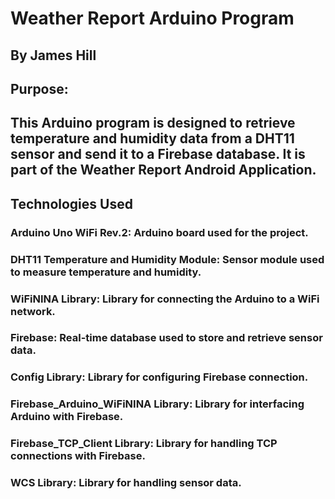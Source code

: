 # Weather Report Arduino Program
## By James Hill
## Purpose: 
## This Arduino program is designed to retrieve temperature and humidity data from a DHT11 sensor and send it to a Firebase database. It is part of the Weather Report Android Application.

## Technologies Used
### Arduino Uno WiFi Rev.2: Arduino board used for the project.
### DHT11 Temperature and Humidity Module: Sensor module used to measure temperature and humidity.
### WiFiNINA Library: Library for connecting the Arduino to a WiFi network.
### Firebase: Real-time database used to store and retrieve sensor data.
### Config Library: Library for configuring Firebase connection.
### Firebase_Arduino_WiFiNINA Library: Library for interfacing Arduino with Firebase.
### Firebase_TCP_Client Library: Library for handling TCP connections with Firebase.
### WCS Library: Library for handling sensor data.
